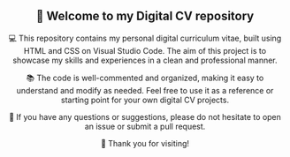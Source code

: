 <!-- Welcome section -->
<h2 align="center">👋 Welcome to my Digital CV repository</h2>

<!-- Description -->
<p align="center">
  💻 This repository contains my personal digital curriculum vitae, built using HTML and CSS on Visual Studio Code. The aim of this project is to showcase my skills and experiences in a clean and professional manner.
</p>

<!-- Code quality -->
<p align="center">
  📚 The code is well-commented and organized, making it easy to understand and modify as needed. Feel free to use it as a reference or starting point for your own digital CV projects.
</p>

<!-- Support -->
<p align="center">
  💬 If you have any questions or suggestions, please do not hesitate to open an issue or submit a pull request.
</p>

<!-- Thank you -->
<p align="center">
  🙏 Thank you for visiting!
</p>
